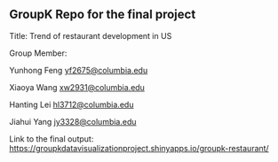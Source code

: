 ## GroupK Repo for the final project 

Title: Trend of restaurant development in US

Group Member:

Yunhong Feng yf2675@columbia.edu

Xiaoya Wang xw2931@columbia.edu

Hanting Lei hl3712@columbia.edu

Jiahui Yang jy3328@columbia.edu

Link to the final output: https://groupkdatavisualizationproject.shinyapps.io/groupk-restaurant/
